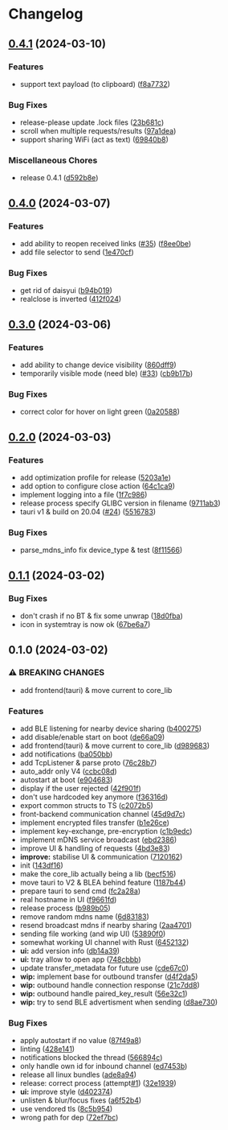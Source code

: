 # Changelog

## [0.4.1](https://github.com/Martichou/rquickshare/compare/v0.4.0...v0.4.1) (2024-03-10)


### Features

* support text payload (to clipboard) ([f8a7732](https://github.com/Martichou/rquickshare/commit/f8a7732fdc96e3a8cdc3e5f5becc1a1f932c68f4))


### Bug Fixes

* release-please update .lock files ([23b681c](https://github.com/Martichou/rquickshare/commit/23b681c0b0a817b7ac0eea43013e81d3fc3941f9))
* scroll when multiple requests/results ([97a1dea](https://github.com/Martichou/rquickshare/commit/97a1dea229bfb2c227a70cdcb842a7d1e8f65321))
* support sharing WiFi (act as text) ([69840b8](https://github.com/Martichou/rquickshare/commit/69840b8299ab9113e55a60f1114918ef31e8cef7))


### Miscellaneous Chores

* release 0.4.1 ([d592b8e](https://github.com/Martichou/rquickshare/commit/d592b8e56718276fbcaf398409f04bfde6c8a168))

## [0.4.0](https://github.com/Martichou/rquickshare/compare/v0.3.0...v0.4.0) (2024-03-07)


### Features

* add ability to reopen received links ([#35](https://github.com/Martichou/rquickshare/issues/35)) ([f8ee0be](https://github.com/Martichou/rquickshare/commit/f8ee0befe98294ea2a6701f5e0fb408e7e4aca1c))
* add file selector to send ([1e470cf](https://github.com/Martichou/rquickshare/commit/1e470cf70b5990c09cea346393bb1eecfaf2d997))


### Bug Fixes

* get rid of daisyui ([b94b019](https://github.com/Martichou/rquickshare/commit/b94b01970130534f0492f6cf5b65ca4a3474484b))
* realclose is inverted ([412f024](https://github.com/Martichou/rquickshare/commit/412f024c86deb80e6821f4b8402be42a4839dd54))

## [0.3.0](https://github.com/Martichou/rquickshare/compare/v0.2.0...v0.3.0) (2024-03-06)


### Features

* add ability to change device visibility ([860dff9](https://github.com/Martichou/rquickshare/commit/860dff9ec969445230e735198a4f59b4d1fb61de))
* temporarily visible mode (need ble) ([#33](https://github.com/Martichou/rquickshare/issues/33)) ([cb9b17b](https://github.com/Martichou/rquickshare/commit/cb9b17bb9f61afa716a7614e9899680bb731f79e))


### Bug Fixes

* correct color for hover on light green ([0a20588](https://github.com/Martichou/rquickshare/commit/0a20588fc673ee9e7b23da02efb5665a0374e051))

## [0.2.0](https://github.com/Martichou/rquickshare/compare/v0.1.1...v0.2.0) (2024-03-03)


### Features

* add optimization profile for release ([5203a1e](https://github.com/Martichou/rquickshare/commit/5203a1eb81965cedaf3d39850487e2bcfca41d90))
* add option to configure close action ([64c1ca9](https://github.com/Martichou/rquickshare/commit/64c1ca963a73bf0fb23561528b0ba1292c0d541b))
* implement logging into a file ([1f7c986](https://github.com/Martichou/rquickshare/commit/1f7c98668968d9c96be3c8e3ba12b4e207ff5d13))
* release process specify GLIBC version in filename ([9711ab3](https://github.com/Martichou/rquickshare/commit/9711ab30e195719df0c026657ba736b067a7db1a))
* tauri v1 & build on 20.04 ([#24](https://github.com/Martichou/rquickshare/issues/24)) ([5516783](https://github.com/Martichou/rquickshare/commit/55167836a962daef3b384ad3f32014c0511f113a))


### Bug Fixes

* parse_mdns_info fix device_type & test ([8f11566](https://github.com/Martichou/rquickshare/commit/8f115667a68bb33ad7fa916d365105022598ebc8))

## [0.1.1](https://github.com/Martichou/rquickshare/compare/v0.1.0...v0.1.1) (2024-03-02)


### Bug Fixes

* don't crash if no BT & fix some unwrap ([18d0fba](https://github.com/Martichou/rquickshare/commit/18d0fbaafc246a94b266faaa476b860f1c9ac653))
* icon in systemtray is now ok ([67be6a7](https://github.com/Martichou/rquickshare/commit/67be6a7a6ad0154215413b751435bb426a795bd1))

## 0.1.0 (2024-03-02)


### ⚠ BREAKING CHANGES

* add frontend(tauri) & move current to core_lib

### Features

* add BLE listening for nearby device sharing ([b400275](https://github.com/Martichou/rquickshare/commit/b40027548238d146b3d64c7cb3421c58c25d4a79))
* add disable/enable start on boot ([de66a09](https://github.com/Martichou/rquickshare/commit/de66a099eb38681c810c1433cb448b364ad0c9d7))
* add frontend(tauri) & move current to core_lib ([d989683](https://github.com/Martichou/rquickshare/commit/d9896837d9c00c687deb66663cd9a7ed264574ac))
* add notifications ([ba050bb](https://github.com/Martichou/rquickshare/commit/ba050bb2a9737f69e1297cd70ec5280c7deff43b))
* add TcpListener & parse proto ([76c28b7](https://github.com/Martichou/rquickshare/commit/76c28b7e4eb918e4974d29165d1a91a91941a560))
* auto_addr only V4 ([ccbc08d](https://github.com/Martichou/rquickshare/commit/ccbc08db5144008921bdc7de8088722d9e2b05f3))
* autostart at boot ([e904683](https://github.com/Martichou/rquickshare/commit/e90468311f10f95ed01ff72b98977d533dc454ee))
* display if the user rejected ([42f901f](https://github.com/Martichou/rquickshare/commit/42f901fd525b5dab1d54cefcb8467972409313c6))
* don't use hardcoded key anymore ([f36316d](https://github.com/Martichou/rquickshare/commit/f36316d230e4991dbe7275fec50697e346e70ccf))
* export common structs to TS ([c2072b5](https://github.com/Martichou/rquickshare/commit/c2072b5260938317128c022fe8ac9ac687ea8eaf))
* front-backend communication channel ([45d9d7c](https://github.com/Martichou/rquickshare/commit/45d9d7c61761e40114a6e96b4f6bc6069fc1487f))
* implement encrypted files transfer ([b1e26ce](https://github.com/Martichou/rquickshare/commit/b1e26ce688a6b203ab66f67aaabf6fe1c6b46591))
* implement key-exchange, pre-encryption ([c1b9edc](https://github.com/Martichou/rquickshare/commit/c1b9edcc8aeb28219335cab72186c4419d8d2f66))
* implement mDNS service broadcast ([ebd2386](https://github.com/Martichou/rquickshare/commit/ebd23866930cd99f5a0e865f24c34760a4a228b5))
* improve UI & handling of requests ([4bd3e83](https://github.com/Martichou/rquickshare/commit/4bd3e832cca133dbe0f6193ffcd9b0b7be42cff2))
* **improve:** stabilise UI & communication ([7120162](https://github.com/Martichou/rquickshare/commit/712016280a33542774458cf25ae8666db803e1dd))
* init ([143df16](https://github.com/Martichou/rquickshare/commit/143df16153c6ddcd03876aa24f1f57cff714c288))
* make the core_lib actually being a lib ([becf516](https://github.com/Martichou/rquickshare/commit/becf5164e8f5a47e8bb22617ab947cf85c0e1fac))
* move tauri to V2 & BLEA behind feature ([1187b44](https://github.com/Martichou/rquickshare/commit/1187b447336ba0446264c53fb1e86f61d3e45c35))
* prepare tauri to send cmd ([fc2a28a](https://github.com/Martichou/rquickshare/commit/fc2a28a493ada7e9ffe1611bdcb960a727ea1764))
* real hostname in UI ([f9661fd](https://github.com/Martichou/rquickshare/commit/f9661fd52443413e041a6b5a5c3183cc10a7bcbb))
* release process ([b989b05](https://github.com/Martichou/rquickshare/commit/b989b05e6151d618d77b8e6379518eb55f9c1b1a))
* remove random mdns name ([6d83183](https://github.com/Martichou/rquickshare/commit/6d83183c0bb3df3f70276d2d6ad72b3820541a8c))
* resend broadcast mdns if nearby sharing ([2aa4701](https://github.com/Martichou/rquickshare/commit/2aa4701dd3d3ae447f1035ede0dbf0b56e777b63))
* sending file working (and wip UI) ([53890f0](https://github.com/Martichou/rquickshare/commit/53890f08dde4261f1775f925ee6a3084fbe76eae))
* somewhat working UI channel with Rust ([6452132](https://github.com/Martichou/rquickshare/commit/6452132c976d0f02574855953a2f1b3431a5c28d))
* **ui:** add version info ([db14a39](https://github.com/Martichou/rquickshare/commit/db14a396c127dc793d98a966e5f34b96460c15b9))
* **ui:** tray allow to open app ([748cbbb](https://github.com/Martichou/rquickshare/commit/748cbbbccf165b4429c49fd5ee88f4e86405c11a))
* update transfer_metadata for future use ([cde67c0](https://github.com/Martichou/rquickshare/commit/cde67c04a55c4f06c5c3aaa65ff87810b56f39af))
* **wip:** implement base for outbound transfer ([d4f2da5](https://github.com/Martichou/rquickshare/commit/d4f2da5842033d893d62b9b1a54fbc979a640b16))
* **wip:** outbound handle connection response ([21c7dd8](https://github.com/Martichou/rquickshare/commit/21c7dd8e7e6b5075fc155f824918a1892d3a92a4))
* **wip:** outbound handle paired_key_result ([56e32c1](https://github.com/Martichou/rquickshare/commit/56e32c15a0fcf71eb821dca70960d9a64539a4a7))
* **wip:** try to send BLE advertisment when sending ([d8ae730](https://github.com/Martichou/rquickshare/commit/d8ae730ed09df3d28b5870e63c8a42423780d310))


### Bug Fixes

* apply autostart if no value ([87f49a8](https://github.com/Martichou/rquickshare/commit/87f49a854ae486cbdf9918c387ec95dfc3fade8c))
* linting ([428e141](https://github.com/Martichou/rquickshare/commit/428e141895ae687bd6e8befe30a2bfebe761dfb4))
* notifications blocked the thread ([566894c](https://github.com/Martichou/rquickshare/commit/566894c2fd754e4e586d091ef4a8b602528753e5))
* only handle own id for inbound channel ([ed7453b](https://github.com/Martichou/rquickshare/commit/ed7453baae966284afcc92d55b3f39c36a1bcacc))
* release all linux bundles ([ade8a94](https://github.com/Martichou/rquickshare/commit/ade8a94164b27087abaebddff59c162b5d87f0c6))
* release: correct process (attempt[#1](https://github.com/Martichou/rquickshare/issues/1)) ([32e1939](https://github.com/Martichou/rquickshare/commit/32e19392763084111ec67ee25f8ab4dec85e8181))
* **ui:** improve style ([d402374](https://github.com/Martichou/rquickshare/commit/d40237413239ba07f3aee4b66deaedc42640bc7c))
* unlisten & blur/focus fixes ([a6f52b4](https://github.com/Martichou/rquickshare/commit/a6f52b41468b3f448d4f234fa34b3c57b92f59ef))
* use vendored tls ([8c5b954](https://github.com/Martichou/rquickshare/commit/8c5b954645c996a7d2fdc2457ae257cd88cab464))
* wrong path for dep ([72ef7bc](https://github.com/Martichou/rquickshare/commit/72ef7bc26ba7c1c1ad017a232e9f4a3bd25fe8c5))
